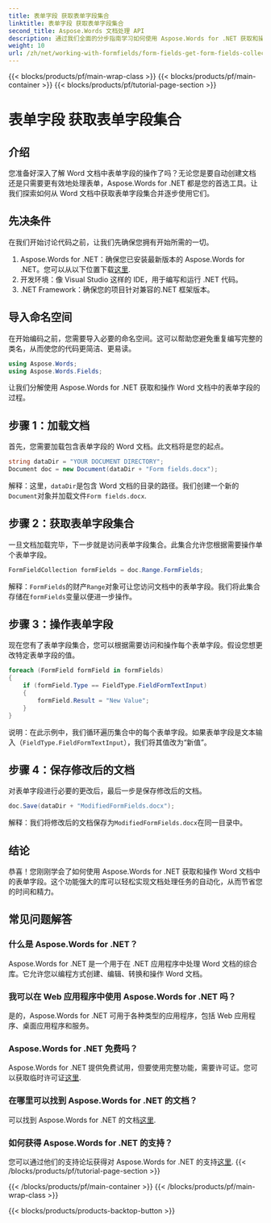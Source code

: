 ```yaml
---
title: 表单字段 获取表单字段集合
linktitle: 表单字段 获取表单字段集合
second_title: Aspose.Words 文档处理 API
description: 通过我们全面的分步指南学习如何使用 Aspose.Words for .NET 获取和操作 Word 文档中的表单字段。
weight: 10
url: /zh/net/working-with-formfields/form-fields-get-form-fields-collection/
---
```


{{< blocks/products/pf/main-wrap-class >}}
{{< blocks/products/pf/main-container >}}
{{< blocks/products/pf/tutorial-page-section >}}

# 表单字段 获取表单字段集合

## 介绍

您准备好深入了解 Word 文档中表单字段的操作了吗？无论您是要自动创建文档还是只需要更有效地处理表单，Aspose.Words for .NET 都是您的首选工具。让我们探索如何从 Word 文档中获取表单字段集合并逐步使用它们。

## 先决条件

在我们开始讨论代码之前，让我们先确保您拥有开始所需的一切。

1.  Aspose.Words for .NET：确保您已安装最新版本的 Aspose.Words for .NET。您可以从以下位置下载[这里](https://releases.aspose.com/words/net/).
2. 开发环境：像 Visual Studio 这样的 IDE，用于编写和运行 .NET 代码。
3. .NET Framework：确保您的项目针对兼容的.NET 框架版本。

## 导入命名空间

在开始编码之前，您需要导入必要的命名空间。这可以帮助您避免重复编写完整的类名，从而使您的代码更简洁、更易读。

```csharp
using Aspose.Words;
using Aspose.Words.Fields;
```

让我们分解使用 Aspose.Words for .NET 获取和操作 Word 文档中的表单字段的过程。

## 步骤 1：加载文档

首先，您需要加载包含表单字段的 Word 文档。此文档将是您的起点。

```csharp
string dataDir = "YOUR DOCUMENT DIRECTORY";
Document doc = new Document(dataDir + "Form fields.docx");
```

解释：这里，`dataDir`是包含 Word 文档的目录的路径。我们创建一个新的`Document`对象并加载文件`Form fields.docx`.

## 步骤 2：获取表单字段集合

一旦文档加载完毕，下一步就是访问表单字段集合。此集合允许您根据需要操作单个表单字段。

```csharp
FormFieldCollection formFields = doc.Range.FormFields;
```

解释：`FormFields`的财产`Range`对象可让您访问文档中的表单字段。我们将此集合存储在`formFields`变量以便进一步操作。

## 步骤 3：操作表单字段

现在您有了表单字段集合，您可以根据需要访问和操作每个表单字段。假设您想更改特定表单字段的值。

```csharp
foreach (FormField formField in formFields)
{
    if (formField.Type == FieldType.FieldFormTextInput)
    {
        formField.Result = "New Value";
    }
}
```

说明：在此示例中，我们循环遍历集合中的每个表单字段。如果表单字段是文本输入（`FieldType.FieldFormTextInput`），我们将其值改为“新值”。

## 步骤 4：保存修改后的文档

对表单字段进行必要的更改后，最后一步是保存修改后的文档。

```csharp
doc.Save(dataDir + "ModifiedFormFields.docx");
```

解释：我们将修改后的文档保存为`ModifiedFormFields.docx`在同一目录中。

## 结论

恭喜！您刚刚学会了如何使用 Aspose.Words for .NET 获取和操作 Word 文档中的表单字段。这个功能强大的库可以轻松实现文档处理任务的自动化，从而节省您的时间和精力。

## 常见问题解答

### 什么是 Aspose.Words for .NET？
Aspose.Words for .NET 是一个用于在 .NET 应用程序中处理 Word 文档的综合库。它允许您以编程方式创建、编辑、转换和操作 Word 文档。

### 我可以在 Web 应用程序中使用 Aspose.Words for .NET 吗？
是的，Aspose.Words for .NET 可用于各种类型的应用程序，包括 Web 应用程序、桌面应用程序和服务。

### Aspose.Words for .NET 免费吗？
Aspose.Words for .NET 提供免费试用，但要使用完整功能，需要许可证。您可以获取临时许可证[这里](https://purchase.aspose.com/temporary-license/).

### 在哪里可以找到 Aspose.Words for .NET 的文档？
可以找到 Aspose.Words for .NET 的文档[这里](https://reference.aspose.com/words/net/).

### 如何获得 Aspose.Words for .NET 的支持？
您可以通过他们的支持论坛获得对 Aspose.Words for .NET 的支持[这里](https://forum.aspose.com/c/words/8).
{{< /blocks/products/pf/tutorial-page-section >}}

{{< /blocks/products/pf/main-container >}}
{{< /blocks/products/pf/main-wrap-class >}}

{{< blocks/products/products-backtop-button >}}
